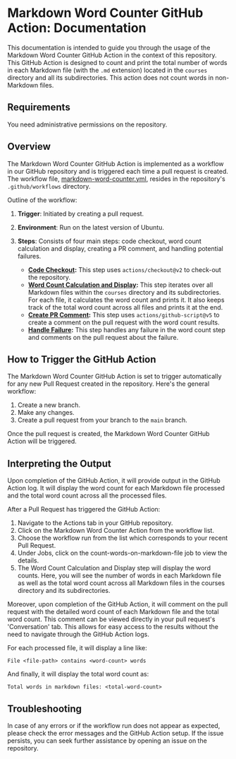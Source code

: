 # Markdown Word Counter GitHub Action: Documentation

This documentation is intended to guide you through the usage of the Markdown Word Counter GitHub Action in the context of this repository. This GitHub Action is designed to count and print the total number of words in each Markdown file (with the `.md` extension) located in the `courses` directory and all its subdirectories. This action does not count words in non-Markdown files.

## Requirements

You need administrative permissions on the repository. 

## Overview

The Markdown Word Counter GitHub Action is implemented as a workflow in our GitHub repository and is triggered each time a pull request is created. The workflow file, [markdown-word-counter.yml](.github/workflows/markdown-word-counter.yml), resides in the repository's `.github/workflows` directory. 


Outline of the workflow:

1. **Trigger**: Initiated by creating a pull request.
2. **Environment**: Run on the latest version of Ubuntu.
3. **Steps**: Consists of four main steps: code checkout, word count calculation and display, creating a PR comment, and handling potential failures.

    - **[Code Checkout](https://github.com/poojasekhar/Markdown-Word-Counter/blob/5a2db0910361499be10f112441ca5efa17d5f9eb/.github/workflows/markdown-word-counter.yml#L9-L10):** This step uses `actions/checkout@v2` to check-out the repository. 
    - **[Word Count Calculation and Display](https://github.com/poojasekhar/Markdown-Word-Counter/blob/2973118242d4d23d670d516b1dea4aca6d6489f8/.github/workflows/markdown-word-counter.yml#L12-L26):** This step iterates over all Markdown files within the `courses` directory and its subdirectories. For each file, it calculates the word count and prints it. It also keeps track of the total word count across all files and prints it at the end.
    - **[Create PR Comment](https://github.com/poojasekhar/Markdown-Word-Counter/blob/2973118242d4d23d670d516b1dea4aca6d6489f8/.github/workflows/markdown-word-counter.yml#L28-L40):** This step uses `actions/github-script@v5` to create a comment on the pull request with the word count results.
    - **[Handle Failure](https://github.com/poojasekhar/Markdown-Word-Counter/blob/2973118242d4d23d670d516b1dea4aca6d6489f8/.github/workflows/markdown-word-counter.yml#L42-L47):** This step handles any failure in the word count step and comments on the pull request about the failure.

## How to Trigger the GitHub Action

The Markdown Word Counter GitHub Action is set to trigger automatically for any new Pull Request created in the repository. Here's the general workflow:

1. Create a new branch.
2. Make any changes.
3. Create a pull request from your branch to the `main` branch. 

Once the pull request is created, the Markdown Word Counter GitHub Action will be triggered.

## Interpreting the Output

Upon completion of the GitHub Action, it will provide output in the GitHub Action log. It will display the word count for each Markdown file processed and the total word count across all the processed files.

After a Pull Request has triggered the GitHub Action:

1. Navigate to the Actions tab in your GitHub repository.
2. Click on the Markdown Word Counter Action from the workflow list.
3. Choose the workflow run from the list which corresponds to your recent Pull Request.
4. Under Jobs, click on the count-words-on-markdown-file job to view the details.
5. The Word Count Calculation and Display step will display the word counts. Here, you will see the number of words in each Markdown file as well as the total word count across all Markdown files in the courses directory and its subdirectories.

Moreover, upon completion of the GitHub Action, it will comment on the pull request with the detailed word count of each Markdown file and the total word count. This comment can be viewed directly in your pull request's 'Conversation' tab. This allows for easy access to the results without the need to navigate through the GitHub Action logs.

For each processed file, it will display a line like:

```
File <file-path> contains <word-count> words
```

And finally, it will display the total word count as:

```
Total words in markdown files: <total-word-count>
```

## Troubleshooting

In case of any errors or if the workflow run does not appear as expected, please check the error messages and the GitHub Action setup. If the issue persists, you can seek further assistance by opening an issue on the repository.
